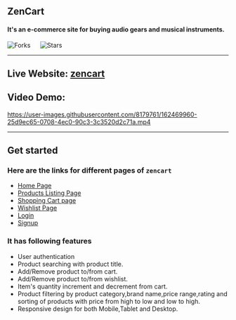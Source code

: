 ## ZenCart

#### It's an e-commerce site for buying audio gears and musical instruments.

![Forks](https://img.shields.io/github/forks/sanjitsarkar/zencart)
&emsp;
![Stars](https://img.shields.io/github/stars/sanjitsarkar/zencart)

---

## Live Website: [zencart](https://zencartx.netlify.app/)

## Video Demo:
https://user-images.githubusercontent.com/8179761/162469960-25d9ec65-0708-4ec0-90c3-3c3520d2c71a.mp4


---

## Get started

### Here are the links for different pages of `zencart`

- [Home Page](https://zencartx.netlify.app/)
- [Products Listing Page](https://zencartx.netlify.app/produts)
- [Shopping Cart page](https://zencartx.netlify.app/cart)
- [Wishlist Page](https://zencartx.netlify.app/wishlist)
- [Login](https://zencartx.netlify.app/login)
- [Signup](https://zencartx.netlify.app/signup)

### It has following features

- User authentication
- Product searching with product title.
- Add/Remove product to/from cart.
- Add/Remove product to/from wishlist.
- Item's quantity increment and decrement from cart.
- Product filtering by product category,brand name,price range,rating and sorting of products with price from high to low and low to high.
- Responsive design for both Mobile,Tablet and Desktop.
